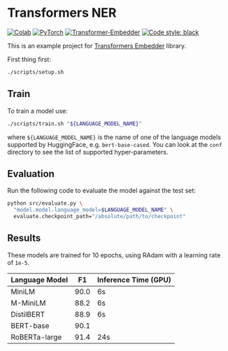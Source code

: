 # Transformers NER

[![Colab](https://colab.research.google.com/assets/colab-badge.svg)](https://colab.research.google.com/drive/1X6zEbRV0sZzcZCVC3Ir2j3TXEUwC0hL-?usp=sharing)
[![PyTorch](https://img.shields.io/badge/PyTorch-orange?logo=pytorch)](https://pytorch.org/)
[![Transformer-Embedder](https://img.shields.io/badge/Transformers%20Embedder-3.0.2-6670ff)](https://github.com/Riccorl/transformers-embedder)
[![Code style: black](https://img.shields.io/badge/code%20style-black-000000)](https://github.com/psf/black)

This is an example project for [Transformers Embedder](https://github.com/Riccorl/transformers-embedder) library.

First thing first:

```bash
./scripts/setup.sh
```

## Train

To train a model use:

```bash
./scripts/train.sh "${LANGUAGE_MODEL_NAME}"
```

where `${LANGUAGE_MODEL_NAME}` is the name of one of the language models supported by HuggingFace, e.g. 
`bert-base-cased`. You can look at the `conf` directory to see the list of supported hyper-parameters.

## Evaluation

Run the following code to evaluate the model against the test set:

```bash
python src/evaluate.py \
  "model.model.language_model=$LANGUAGE_MODEL_NAME" \
  evaluate.checkpoint_path="/absolute/path/to/checkpoint"
```

## Results

These models are trained for 10 epochs, using RAdam with a learning rate of `1e-5`.

| Language Model 	| F1   	| Inference Time (GPU) 	|
|----------------	|------	|----------------------	|
| MiniLM         	| 90.0 	|          6s          	|
| M-MiniLM        | 88.2 	|          6s          	|
| DistilBERT     	| 88.9  |          6s          	|
| BERT-base      	| 90.1 	|                      	|
| RoBERTa-large   | 91.4 	|          24s         	|
